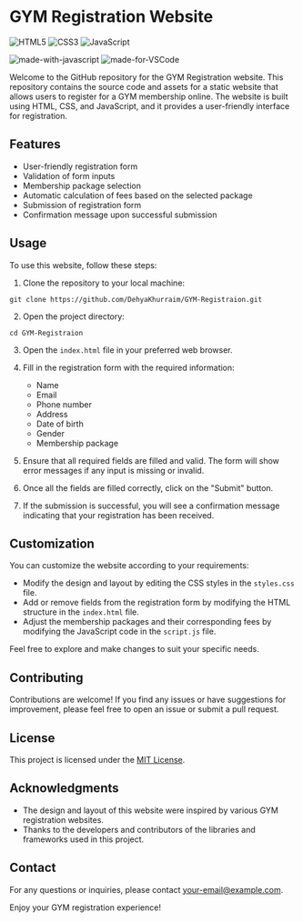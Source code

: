 # GYM Registration Website

![HTML5](https://img.shields.io/badge/html5-%23E34F26.svg?style=for-the-badge&logo=html5&logoColor=white)
![CSS3](https://img.shields.io/badge/css3-%231572B6.svg?style=for-the-badge&logo=css3&logoColor=white)
![JavaScript](https://img.shields.io/badge/javascript-%23323330.svg?style=for-the-badge&logo=javascript&logoColor=%23F7DF1E)

![made-with-javascript](https://img.shields.io/badge/Frontend%20with-JavaScript-1f425f.svg)
![made-for-VSCode](https://img.shields.io/badge/Made%20for-VSCode-1f425f.svg)

Welcome to the GitHub repository for the GYM Registration website. This repository contains the source code and assets for a static website that allows users to register for a GYM membership online. The website is built using HTML, CSS, and JavaScript, and it provides a user-friendly interface for registration.

## Features

- User-friendly registration form
- Validation of form inputs
- Membership package selection
- Automatic calculation of fees based on the selected package
- Submission of registration form
- Confirmation message upon successful submission

## Usage

To use this website, follow these steps:

1. Clone the repository to your local machine:

```
git clone https://github.com/DehyaKhurraim/GYM-Registraion.git
```

2. Open the project directory:

```
cd GYM-Registraion
```

3. Open the `index.html` file in your preferred web browser.

4. Fill in the registration form with the required information:
   - Name
   - Email
   - Phone number
   - Address
   - Date of birth
   - Gender
   - Membership package

5. Ensure that all required fields are filled and valid. The form will show error messages if any input is missing or invalid.

6. Once all the fields are filled correctly, click on the "Submit" button.

7. If the submission is successful, you will see a confirmation message indicating that your registration has been received.

## Customization

You can customize the website according to your requirements:

- Modify the design and layout by editing the CSS styles in the `styles.css` file.
- Add or remove fields from the registration form by modifying the HTML structure in the `index.html` file.
- Adjust the membership packages and their corresponding fees by modifying the JavaScript code in the `script.js` file.

Feel free to explore and make changes to suit your specific needs.

## Contributing

Contributions are welcome! If you find any issues or have suggestions for improvement, please feel free to open an issue or submit a pull request.

## License

This project is licensed under the [MIT License](LICENSE).

## Acknowledgments

- The design and layout of this website were inspired by various GYM registration websites.
- Thanks to the developers and contributors of the libraries and frameworks used in this project.

## Contact

For any questions or inquiries, please contact [your-email@example.com](mailto:your-email@example.com).

Enjoy your GYM registration experience!

